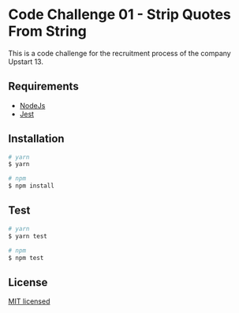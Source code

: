 # Code Challenge 01 - Strip Quotes From String
This is a code challenge for the recruitment process of the company Upstart 13.

## Requirements
* [NodeJs](https://nodejs.org/en/)
* [Jest](https://jestjs.io/)

## Installation
```bash
# yarn
$ yarn

# npm
$ npm install
```

## Test
```bash
# yarn
$ yarn test

# npm
$ npm test
```

## License
[MIT licensed](LICENSE)
